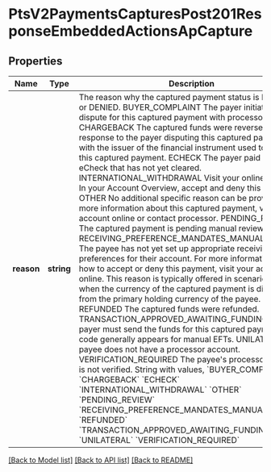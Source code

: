 # PtsV2PaymentsCapturesPost201ResponseEmbeddedActionsApCapture

## Properties
Name | Type | Description | Notes
------------ | ------------- | ------------- | -------------
**reason** | **string** | The reason why the captured payment status is PENDING or DENIED. BUYER_COMPLAINT The payer initiated a dispute for this captured payment with processor. CHARGEBACK The captured funds were reversed in response to the payer disputing this captured payment with the issuer of the financial instrument used to pay for this captured payment. ECHECK The payer paid by an eCheck that has not yet cleared. INTERNATIONAL_WITHDRAWAL Visit your online account. In your Account Overview, accept and deny this payment. OTHER No additional specific reason can be provided. For more information about this captured payment, visit your account online or contact processor. PENDING_REVIEW The captured payment is pending manual review. RECEIVING_PREFERENCE_MANDATES_MANUAL_ACTION The payee has not yet set up appropriate receiving preferences for their account. For more information about how to accept or deny this payment, visit your account online. This reason is typically offered in scenarios such as when the currency of the captured payment is different from the primary holding currency of the payee. REFUNDED The captured funds were refunded. TRANSACTION_APPROVED_AWAITING_FUNDING The payer must send the funds for this captured payment. This code generally appears for manual EFTs. UNILATERAL The payee does not have a processor account. VERIFICATION_REQUIRED The payee&#39;s processor account is not verified. String with values,  &#x60;BUYER_COMPLAINT&#x60;  &#x60;CHARGEBACK&#x60;  &#x60;ECHECK&#x60;  &#x60;INTERNATIONAL_WITHDRAWAL&#x60;  &#x60;OTHER&#x60;  &#x60;PENDING_REVIEW&#x60;  &#x60;RECEIVING_PREFERENCE_MANDATES_MANUAL_ACTION&#x60;  &#x60;REFUNDED&#x60;  &#x60;TRANSACTION_APPROVED_AWAITING_FUNDING&#x60;  &#x60;UNILATERAL&#x60;  &#x60;VERIFICATION_REQUIRED&#x60; | [optional] 

[[Back to Model list]](../README.md#documentation-for-models) [[Back to API list]](../README.md#documentation-for-api-endpoints) [[Back to README]](../README.md)


